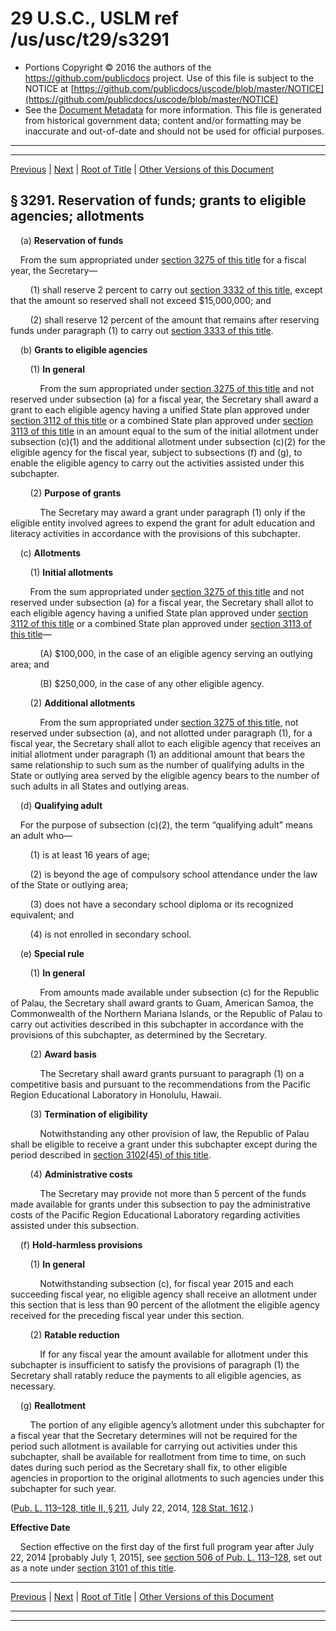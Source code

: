 ---
---

# 29 U.S.C., USLM ref /us/usc/t29/s3291

* Portions Copyright © 2016 the authors of the https://github.com/publicdocs project.
  Use of this file is subject to the NOTICE at [https://github.com/publicdocs/uscode/blob/master/NOTICE](https://github.com/publicdocs/uscode/blob/master/NOTICE)
* See the [Document Metadata](././../../../../../..//README.md) for more information.
  This file is generated from historical government data; content and/or formatting may be inaccurate and out-of-date and should not be used for official purposes.

----------
----------

[Previous](./../../../../../..//us/usc/t29/ch32/schII/ptA/m__us_usc_t29_ch32_schII_ptA.md) | [Next](./../../../../../..//us/usc/t29/ch32/schII/ptA/m__us_usc_t29_s3292.md) | [Root of Title](./../../../../../../) | [Other Versions of this Document](https://publicdocs.github.io/go/links?ns=uslm&ref=%2Fus%2Fusc%2Ft29%2Fs3291)

## § 3291. Reservation of funds; grants to eligible agencies; allotments

    (a) __Reservation of funds__ 

    From the sum appropriated under [section 3275 of this title][/us/usc/t29/s3275] for a fiscal year, the Secretary—

        (1) shall reserve 2 percent to carry out [section 3332 of this title][/us/usc/t29/s3332], except that the amount so reserved shall not exceed $15,000,000; and

        (2) shall reserve 12 percent of the amount that remains after reserving funds under paragraph (1) to carry out [section 3333 of this title][/us/usc/t29/s3333].

    (b) __Grants to eligible agencies__ 

        (1) __In general__ 

            From the sum appropriated under [section 3275 of this title][/us/usc/t29/s3275] and not reserved under subsection (a) for a fiscal year, the Secretary shall award a grant to each eligible agency having a unified State plan approved under [section 3112 of this title][/us/usc/t29/s3112] or a combined State plan approved under [section 3113 of this title][/us/usc/t29/s3113] in an amount equal to the sum of the initial allotment under subsection (c)(1) and the additional allotment under subsection (c)(2) for the eligible agency for the fiscal year, subject to subsections (f) and (g), to enable the eligible agency to carry out the activities assisted under this subchapter.

        (2) __Purpose of grants__ 

            The Secretary may award a grant under paragraph (1) only if the eligible entity involved agrees to expend the grant for adult education and literacy activities in accordance with the provisions of this subchapter.

    (c) __Allotments__ 

        (1) __Initial allotments__ 

        From the sum appropriated under [section 3275 of this title][/us/usc/t29/s3275] and not reserved under subsection (a) for a fiscal year, the Secretary shall allot to each eligible agency having a unified State plan approved under [section 3112 of this title][/us/usc/t29/s3112] or a combined State plan approved under [section 3113 of this title][/us/usc/t29/s3113]—

            (A) $100,000, in the case of an eligible agency serving an outlying area; and

            (B) $250,000, in the case of any other eligible agency.

        (2) __Additional allotments__ 

            From the sum appropriated under [section 3275 of this title][/us/usc/t29/s3275], not reserved under subsection (a), and not allotted under paragraph (1), for a fiscal year, the Secretary shall allot to each eligible agency that receives an initial allotment under paragraph (1) an additional amount that bears the same relationship to such sum as the number of qualifying adults in the State or outlying area served by the eligible agency bears to the number of such adults in all States and outlying areas.

    (d) __Qualifying adult__ 

    For the purpose of subsection (c)(2), the term “qualifying adult” means an adult who—

        (1) is at least 16 years of age;

        (2) is beyond the age of compulsory school attendance under the law of the State or outlying area;

        (3) does not have a secondary school diploma or its recognized equivalent; and

        (4) is not enrolled in secondary school.

    (e) __Special rule__ 

        (1) __In general__ 

            From amounts made available under subsection (c) for the Republic of Palau, the Secretary shall award grants to Guam, American Samoa, the Commonwealth of the Northern Mariana Islands, or the Republic of Palau to carry out activities described in this subchapter in accordance with the provisions of this subchapter, as determined by the Secretary.

        (2) __Award basis__ 

            The Secretary shall award grants pursuant to paragraph (1) on a competitive basis and pursuant to the recommendations from the Pacific Region Educational Laboratory in Honolulu, Hawaii.

        (3) __Termination of eligibility__ 

            Notwithstanding any other provision of law, the Republic of Palau shall be eligible to receive a grant under this subchapter except during the period described in [section 3102(45) of this title][/us/usc/t29/s3102/45].

        (4) __Administrative costs__ 

            The Secretary may provide not more than 5 percent of the funds made available for grants under this subsection to pay the administrative costs of the Pacific Region Educational Laboratory regarding activities assisted under this subsection.

    (f) __Hold-harmless provisions__ 

        (1) __In general__ 

            Notwithstanding subsection (c), for fiscal year 2015 and each succeeding fiscal year, no eligible agency shall receive an allotment under this section that is less than 90 percent of the allotment the eligible agency received for the preceding fiscal year under this section.

        (2) __Ratable reduction__ 

            If for any fiscal year the amount available for allotment under this subchapter is insufficient to satisfy the provisions of paragraph (1) the Secretary shall ratably reduce the payments to all eligible agencies, as necessary.

    (g) __Reallotment__ 

        The portion of any eligible agency’s allotment under this subchapter for a fiscal year that the Secretary determines will not be required for the period such allotment is available for carrying out activities under this subchapter, shall be available for reallotment from time to time, on such dates during such period as the Secretary shall fix, to other eligible agencies in proportion to the original allotments to such agencies under this subchapter for such year.

([Pub. L. 113–128, title II, § 211][/us/pl/113/128/s211], July 22, 2014, [128 Stat. 1612][/us/stat/128/1612].)

 __Effective Date__ 

    Section effective on the first day of the first full program year after July 22, 2014 \[probably July 1, 2015\], see [section 506 of Pub. L. 113–128][/us/pl/113/128/s506], set out as a note under [section 3101 of this title][/us/usc/t29/s3101].

----------

[Previous](./../../../../../..//us/usc/t29/ch32/schII/ptA/m__us_usc_t29_ch32_schII_ptA.md) | [Next](./../../../../../..//us/usc/t29/ch32/schII/ptA/m__us_usc_t29_s3292.md) | [Root of Title](./../../../../../../) | [Other Versions of this Document](https://publicdocs.github.io/go/links?ns=uslm&ref=%2Fus%2Fusc%2Ft29%2Fs3291)

----------
----------

[/us/usc/t29/s3275]: https://publicdocs.github.io/go/links?ns=uslm&ref=%2Fus%2Fusc%2Ft29%2Fs3275
[/us/usc/t29/s3332]: https://publicdocs.github.io/go/links?ns=uslm&ref=%2Fus%2Fusc%2Ft29%2Fs3332
[/us/usc/t29/s3333]: https://publicdocs.github.io/go/links?ns=uslm&ref=%2Fus%2Fusc%2Ft29%2Fs3333
[/us/usc/t29/s3275]: https://publicdocs.github.io/go/links?ns=uslm&ref=%2Fus%2Fusc%2Ft29%2Fs3275
[/us/usc/t29/s3112]: https://publicdocs.github.io/go/links?ns=uslm&ref=%2Fus%2Fusc%2Ft29%2Fs3112
[/us/usc/t29/s3113]: https://publicdocs.github.io/go/links?ns=uslm&ref=%2Fus%2Fusc%2Ft29%2Fs3113
[/us/usc/t29/s3275]: https://publicdocs.github.io/go/links?ns=uslm&ref=%2Fus%2Fusc%2Ft29%2Fs3275
[/us/usc/t29/s3112]: https://publicdocs.github.io/go/links?ns=uslm&ref=%2Fus%2Fusc%2Ft29%2Fs3112
[/us/usc/t29/s3113]: https://publicdocs.github.io/go/links?ns=uslm&ref=%2Fus%2Fusc%2Ft29%2Fs3113
[/us/usc/t29/s3275]: https://publicdocs.github.io/go/links?ns=uslm&ref=%2Fus%2Fusc%2Ft29%2Fs3275
[/us/usc/t29/s3102/45]: https://publicdocs.github.io/go/links?ns=uslm&ref=%2Fus%2Fusc%2Ft29%2Fs3102%2F45
[/us/pl/113/128/s211]: https://publicdocs.github.io/go/links?ns=uslm&ref=%2Fus%2Fpl%2F113%2F128%2Fs211
[/us/stat/128/1612]: https://publicdocs.github.io/go/links?ns=uslm&ref=%2Fus%2Fstat%2F128%2F1612
[/us/pl/113/128/s506]: https://publicdocs.github.io/go/links?ns=uslm&ref=%2Fus%2Fpl%2F113%2F128%2Fs506
[/us/usc/t29/s3101]: https://publicdocs.github.io/go/links?ns=uslm&ref=%2Fus%2Fusc%2Ft29%2Fs3101



